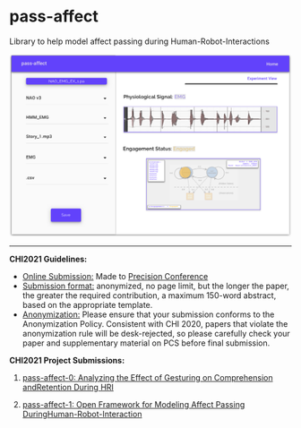 # pass-affect
Library to help model affect passing during Human-Robot-Interactions

![pap1](pass-affect-prototype-1.png)

---
**CHI2021 Guidelines:**
* [Online Submission:]() Made to [Precision Conference]()
* [Submission format:]() anonymized, no page limit, but the longer the paper, the greater the required contribution, a maximum 150-word abstract, based on the appropriate template.
* [Anonymization:]() Please ensure that your submission conforms to the Anonymization Policy. Consistent with CHI 2020, papers that violate the anonymization rule will be desk-rejected, so please carefully check your paper and supplementary material on PCS before final submission.

**CHI2021 Project Submissions:**
1. [pass-affect-0: Analyzing the Effect of Gesturing on Comprehension andRetention During HRI]() 

2. [pass-affect-1: Open Framework for Modeling Affect Passing DuringHuman-Robot-Interaction]()
